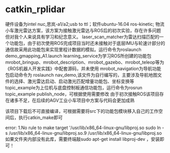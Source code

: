 # catkin_rplidar
硬件设备为intel nuc,思岚-a1/a2;usb to ttl；软件ubuntu-16.04 ros-kinetic;
 物流小车激光雷达方案，该方案为接触激光雷达与ROS后的初次实验，存在许多问题但对我个人来说具有学习和纪念意义。
laser_scan_matcher为雷达扫描匹配的一个功能包，由于初次使用ROS完成项目当时还未接触对于底层IMU与轮速计部分的通信故采用此功能包来实现里程计数据的模拟。运行命令为roslaunch demo_gmapping_A1.launch
learning_service为学习ROS所创建的功能包
mrobot_bringup、mrobot_description、mrobot_gazebo、mrobot_teleop等为《ROS机器人开发实践》中配套源码，并未使用
mrobot_navigation为导航功能包启动命令为 roslaunch nav_demo,该文件为自行编写的，主要涉及导航地图文件的选择、激光雷达启动、启动激光匹配增量功能包、坐标变换等
topic_example为上位机与底盘控制板通信功能包，运行命令为rosrun topic_example publish_node，可根据使用需要修改
由于初次接触ROS该项目存在诸多不足，在后续的AGV工业小车项目中方案与代码会更加成熟


该项目下载后不可直接编译，可根据需要将src下的功能包模块移入自己的工作空间后，执行catkin_make即可

error:
1.No rule to make target '/usr/lib/x86_64-linux-gnu/libproj.so 
sudo ln -s  /usr/lib/x86_64-linux-gnu/libproj.so.9 /usr/lib/x86_64-linux-gnu/libproj.so 
如果文件夹内部没有此库，需要终端敲sudo apt-get install libproj-dev  ，安装即可！
